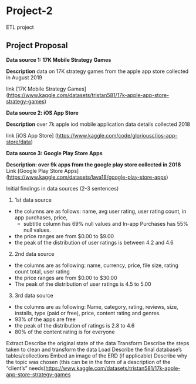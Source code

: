 # Project-2
ETL project 



## Project Proposal
**Data source 1: 17K Mobile Strategy Games**

**Description** data on 17K strategy games from the apple app store collected in August 2019

link [17K Mobile Strategy Games] (https://www.kaggle.com/datasets/tristan581/17k-apple-app-store-strategy-games)

**Data source 2: iOS App Store**

**Description** over 7k apple iod mobile application data details collected 2018

link [iOS App Store] (https://www.kaggle.com/code/gloriousc/ios-app-store/data)

**Data source 3: Google Play Store Apps**

**Description: over 9k apps from the google play store collected in 2018**
Link [Google Play Store Apps] (https://www.kaggle.com/datasets/lava18/google-play-store-apps)

Initial findings in data sources (2-3 sentences)
1. 1st data source 
  - the columns are as follows: name, avg user rating, user rating count, in app purchases, price,
	- subtitle column has 69% null values and In-app Purchases has 55% null values. 
  - the price ranges are from $0.00 to $9.00
  - the peak of the distribution of user ratings is between 4.2 and 4.6
  
  2. 2nd data source
   - the columns are as following: name, currency, price, file size, rating count total, user rating
   - the price ranges are from $0.00 to $30.00
   - The peak of the distribution of user ratings is 4.5 to 5.00
    
   3. 3rd data source
   -  the columns are as following: Name, category, rating, reviews, size, installs, type (paid or free), price, content rating and genres. 
   - 93% of the apps are free
   - the peak of the distribution of ratings is 2.8 to 4.6
   - 80% of the content rating is for everyone
    
    

Extract
Describe the original state of the data
Transform
Describe the steps taken to clean and transform the data
Load
Describe the final database’s tables/collections
Embed an image of the ERD (if applicable)
Describe why the topic was chosen (this can be in the form of a description of the “client’s” needs)https://www.kaggle.com/datasets/tristan581/17k-apple-app-store-strategy-games
